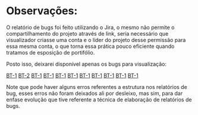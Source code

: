 # Observações:
<p>
O relatório de bugs foi feito utilizando o Jira, o mesmo não permite o compartilhamento do projeto através de link, seria necessário que visualizador criasse uma conta e o lider do projeto desse permissão para essa mesma conta, o que torna essa prática pouco eficiente quando tratamos de esposição de portifólio.
</p>
<p>
Posto isso, deixarei disponível apenas os bugs para visualização: 
</p>

<a href="https://analistaqa.atlassian.net/browse/BT-1">BT-1</a>
<a href="https://analistaqa.atlassian.net/browse/BT-1">BT-2</a>
<a href="https://analistaqa.atlassian.net/browse/BT-1">BT-1</a>
<a href="https://analistaqa.atlassian.net/browse/BT-1">BT-1</a>
<a href="https://analistaqa.atlassian.net/browse/BT-1">BT-1</a>
<a href="https://analistaqa.atlassian.net/browse/BT-1">BT-1</a>
<a href="https://analistaqa.atlassian.net/browse/BT-1">BT-1</a>
<a href="https://analistaqa.atlassian.net/browse/BT-1">BT-1</a>
<a href="https://analistaqa.atlassian.net/browse/BT-1">BT-1</a>
<a href="https://analistaqa.atlassian.net/browse/BT-1">BT-1</a>
<a href="https://analistaqa.atlassian.net/browse/BT-1">BT-1</a>

<p>
Note que pode haver alguns erros referentes a estrutura nos relatórios de bug, esses erros não foram deixados ali por desleixo, mas sim, para dar enfase evolução que tive referente a técnica de elaboração de relatórios de bugs.
</p>